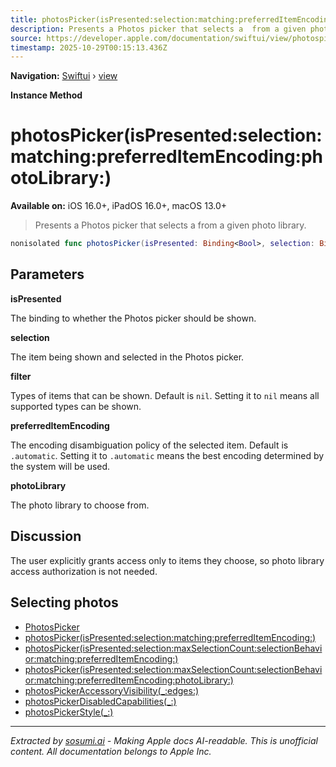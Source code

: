 ```yaml
---
title: photosPicker(isPresented:selection:matching:preferredItemEncoding:photoLibrary:)
description: Presents a Photos picker that selects a  from a given photo library.
source: https://developer.apple.com/documentation/swiftui/view/photospicker(ispresented:selection:matching:preferreditemencoding:photolibrary:)
timestamp: 2025-10-29T00:15:13.436Z
---
```


**Navigation:** [Swiftui](/documentation/swiftui) › [view](/documentation/swiftui/view)

**Instance Method**

# photosPicker(isPresented:selection:matching:preferredItemEncoding:photoLibrary:)

**Available on:** iOS 16.0+, iPadOS 16.0+, macOS 13.0+

> Presents a Photos picker that selects a  from a given photo library.

```swift
nonisolated func photosPicker(isPresented: Binding<Bool>, selection: Binding<PhotosPickerItem?>, matching filter: PHPickerFilter? = nil, preferredItemEncoding: PhotosPickerItem.EncodingDisambiguationPolicy = .automatic, photoLibrary: PHPhotoLibrary) -> some View
```

## Parameters

**isPresented**

The binding to whether the Photos picker should be shown.



**selection**

The item being shown and selected in the Photos picker.



**filter**

Types of items that can be shown. Default is `nil`. Setting it to `nil` means all supported types can be shown.



**preferredItemEncoding**

The encoding disambiguation policy of the selected item. Default is `.automatic`. Setting it to `.automatic` means the best encoding determined by the system will be used.



**photoLibrary**

The photo library to choose from.



## Discussion

The user explicitly grants access only to items they choose, so photo library access authorization is not needed.

## Selecting photos

- [PhotosPicker](/documentation/PhotosUI/PhotosPicker)
- [photosPicker(isPresented:selection:matching:preferredItemEncoding:)](/documentation/swiftui/view/photospicker(ispresented:selection:matching:preferreditemencoding:))
- [photosPicker(isPresented:selection:maxSelectionCount:selectionBehavior:matching:preferredItemEncoding:)](/documentation/swiftui/view/photospicker(ispresented:selection:maxselectioncount:selectionbehavior:matching:preferreditemencoding:))
- [photosPicker(isPresented:selection:maxSelectionCount:selectionBehavior:matching:preferredItemEncoding:photoLibrary:)](/documentation/swiftui/view/photospicker(ispresented:selection:maxselectioncount:selectionbehavior:matching:preferreditemencoding:photolibrary:))
- [photosPickerAccessoryVisibility(_:edges:)](/documentation/swiftui/view/photospickeraccessoryvisibility(_:edges:))
- [photosPickerDisabledCapabilities(_:)](/documentation/swiftui/view/photospickerdisabledcapabilities(_:))
- [photosPickerStyle(_:)](/documentation/swiftui/view/photospickerstyle(_:))

---

*Extracted by [sosumi.ai](https://sosumi.ai) - Making Apple docs AI-readable.*
*This is unofficial content. All documentation belongs to Apple Inc.*
